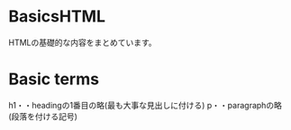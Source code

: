 # BasicsHTML
HTMLの基礎的な内容をまとめています。

# Basic terms
h1・・headingの1番目の略(最も大事な見出しに付ける)
 p・・paragraphの略(段落を付ける記号)